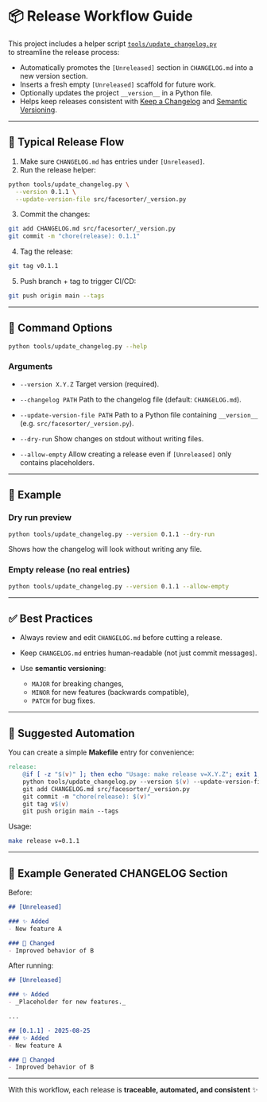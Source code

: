 # 📦 Release Workflow Guide

This project includes a helper script [`tools/update_changelog.py`](tools/update_changelog.py)  
to streamline the release process:

- Automatically promotes the `[Unreleased]` section in `CHANGELOG.md` into a new version section.
- Inserts a fresh empty `[Unreleased]` scaffold for future work.
- Optionally updates the project `__version__` in a Python file.
- Helps keep releases consistent with [Keep a Changelog](https://keepachangelog.com/en/1.1.0/) and [Semantic Versioning](https://semver.org/).

---

## 🚀 Typical Release Flow

1. Make sure `CHANGELOG.md` has entries under `[Unreleased]`.
2. Run the release helper:

```bash
python tools/update_changelog.py \
  --version 0.1.1 \
  --update-version-file src/facesorter/_version.py
```

3. Commit the changes:

```bash
git add CHANGELOG.md src/facesorter/_version.py
git commit -m "chore(release): 0.1.1"
```

4. Tag the release:

```bash
git tag v0.1.1
```

5. Push branch + tag to trigger CI/CD:

```bash
git push origin main --tags
```

---

## 🔧 Command Options

```bash
python tools/update_changelog.py --help
```

### Arguments

* `--version X.Y.Z`
  Target version (required).

* `--changelog PATH`
  Path to the changelog file (default: `CHANGELOG.md`).

* `--update-version-file PATH`
  Path to a Python file containing `__version__` (e.g. `src/facesorter/_version.py`).

* `--dry-run`
  Show changes on stdout without writing files.

* `--allow-empty`
  Allow creating a release even if `[Unreleased]` only contains placeholders.

---

## 📝 Example

### Dry run preview

```bash
python tools/update_changelog.py --version 0.1.1 --dry-run
```

Shows how the changelog will look without writing any file.

### Empty release (no real entries)

```bash
python tools/update_changelog.py --version 0.1.1 --allow-empty
```

---

## ✅ Best Practices

* Always review and edit `CHANGELOG.md` before cutting a release.
* Keep `CHANGELOG.md` entries human-readable (not just commit messages).
* Use **semantic versioning**:

  * `MAJOR` for breaking changes,
  * `MINOR` for new features (backwards compatible),
  * `PATCH` for bug fixes.

---

## 🔄 Suggested Automation

You can create a simple **Makefile** entry for convenience:

```makefile
release:
	@if [ -z "$(v)" ]; then echo "Usage: make release v=X.Y.Z"; exit 1; fi
	python tools/update_changelog.py --version $(v) --update-version-file src/facesorter/_version.py
	git add CHANGELOG.md src/facesorter/_version.py
	git commit -m "chore(release): $(v)"
	git tag v$(v)
	git push origin main --tags
```

Usage:

```bash
make release v=0.1.1
```

---

## 📄 Example Generated CHANGELOG Section

Before:

```markdown
## [Unreleased]

### ✨ Added
- New feature A

### 🔄 Changed
- Improved behavior of B
```

After running:

```markdown
## [Unreleased]

### ✨ Added
- _Placeholder for new features._

...

## [0.1.1] - 2025-08-25
### ✨ Added
- New feature A

### 🔄 Changed
- Improved behavior of B
```

---

With this workflow, each release is **traceable, automated, and consistent** ✨
